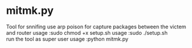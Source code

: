# mitmk.py

Tool for snnifing use arp poison for capture packages between the victem and router 
usage :sudo chmod +x setup.sh
usage :sudo ./setup.sh  
run the tool as super user
usage :python mitmk.py
